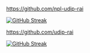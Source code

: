 https://github.com/npl-udip-rai

[![GitHub Streak](https://streak-stats.demolab.com?user=npl-udip-rai&theme=whatsapp-light)](https://git.io/streak-stats)

https://github.com/udip-rai

[![GitHub Streak](https://streak-stats.demolab.com?user=udip-rai&theme=whatsapp-dark)](https://git.io/streak-stats)
